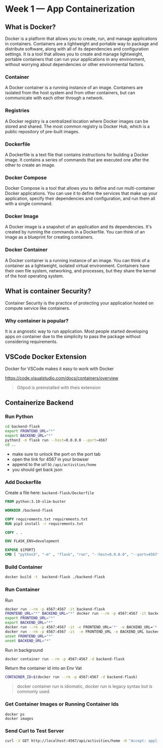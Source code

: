 # Week 1 — App Containerization

## What is Docker?
Docker is a platform that allows you to create, run, and manage applications in containers. Containers are a lightweight and portable way to package and distribute software, along with all of its dependencies and configuration settings. It is a tool that allows you to create and manage lightweight, portable containers that can run your applications in any environment, without worrying about dependencies or other environmental factors.

### Container
A Docker container is a running instance of an image. Containers are isolated from the host system and from other containers, but can communicate with each other through a network.

### Registries
A Docker registry is a centralized location where Docker images can be stored and shared. The most common registry is Docker Hub, which is a public repository of pre-built images.

### Dockerfile
A Dockerfile is a text file that contains instructions for building a Docker image. It contains a series of commands that are executed one after the other to create an image.

### Docker Compose
Docker Compose is a tool that allows you to define and run multi-container Docker applications. You can use it to define the services that make up your application, specify their dependencies and configuration, and run them all with a single command.

### Docker Image
A Docker image is a snapshot of an application and its dependencies. It's created by running the commands in a Dockerfile. You can think of an image as a blueprint for creating containers.

### Docker Container
A Docker container is a running instance of an image. You can think of a container as a lightweight, isolated virtual environment. Containers have their own file system, networking, and processes, but they share the kernel of the host operating system.

## **What is container Security?**
Container Security is the practice of protecting your application hosted on compute service like  containers.

### **Why container is popular?**
It is a angnostic way to run application.
Most people started developing apps on container due to the simplicity to pass the package without considering requirements.




## VSCode Docker Extension

Docker for VSCode makes it easy to work with Docker

https://code.visualstudio.com/docs/containers/overview

> Gitpod is preinstalled with theis extension

## Containerize Backend

### Run Python

```sh
cd backend-flask
export FRONTEND_URL="*"
export BACKEND_URL="*"
python3 -m flask run --host=0.0.0.0 --port=4567
cd ..
```

- make sure to unlock the port on the port tab
- open the link for 4567 in your browser
- append to the url to `/api/activities/home`
- you should get back json



### Add Dockerfile

Create a file here: `backend-flask/Dockerfile`

```dockerfile
FROM python:3.10-slim-buster

WORKDIR /backend-flask

COPY requirements.txt requirements.txt
RUN pip3 install -r requirements.txt

COPY . .

ENV FLASK_ENV=development

EXPOSE ${PORT}
CMD [ "python3", "-m" , "flask", "run", "--host=0.0.0.0", "--port=4567"]
```

### Build Container

```sh
docker build -t  backend-flask ./backend-flask
```

### Run Container

Run 
```sh
docker run --rm -p 4567:4567 -it backend-flask
FRONTEND_URL="*" BACKEND_URL="*" docker run --rm -p 4567:4567 -it backend-flask
export FRONTEND_URL="*"
export BACKEND_URL="*"
docker run --rm -p 4567:4567 -it -e FRONTEND_URL='*' -e BACKEND_URL='*' backend-flask
docker run --rm -p 4567:4567 -it  -e FRONTEND_URL -e BACKEND_URL backend-flask
unset FRONTEND_URL="*"
unset BACKEND_URL="*"
```

Run in background
```sh
docker container run --rm -p 4567:4567 -d backend-flask
```

Return the container id into an Env Vat
```sh
CONTAINER_ID=$(docker run --rm -p 4567:4567 -d backend-flask)
```

> docker container run is idiomatic, docker run is legacy syntax but is commonly used.

### Get Container Images or Running Container Ids

```
docker ps
docker images
```


### Send Curl to Test Server

```sh
curl -X GET http://localhost:4567/api/activities/home -H "Accept: application/json" -H "Content-Type: application/json"
```
